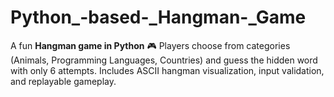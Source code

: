 # Python_-based-_Hangman-_Game
A fun **Hangman game in Python** 🎮 Players choose from categories (Animals, Programming Languages, Countries) and guess the hidden word with only 6 attempts. Includes ASCII hangman visualization, input validation, and replayable gameplay.
